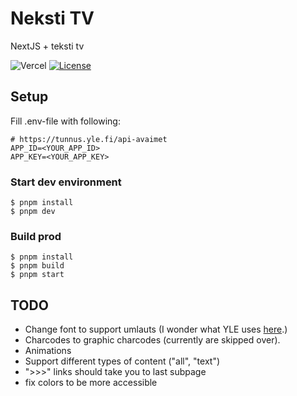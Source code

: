 # Neksti TV

NextJS + teksti tv

![Vercel](https://vercelbadge.vercel.app/api/attlii/neksti-tv)
[![License](https://img.shields.io/badge/License-Apache_2.0-blue.svg)](https://opensource.org/licenses/Apache-2.0)

## Setup

Fill .env-file with following:

```
# https://tunnus.yle.fi/api-avaimet
APP_ID=<YOUR_APP_ID>
APP_KEY=<YOUR_APP_KEY>
```

### Start dev environment

```ssh
$ pnpm install
$ pnpm dev
```

### Build prod

```ssh
$ pnpm install
$ pnpm build
$ pnpm start
```

## TODO

- Change font to support umlauts (I wonder what YLE uses [here](https://yle.fi/aihe/tekstitv?P=100).)
- Charcodes to graphic charcodes (currently are skipped over).
- Animations
- Support different types of content ("all", "text")
- ">>>" links should take you to last subpage
- fix colors to be more accessible
